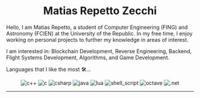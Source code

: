 <h1 align="center">
  <b>Matias Repetto Zecchi</b>
</h1>

Hello, I am Matias Repetto, a student of Computer Engineering (FING) and Astronomy (FCIEN) at the University of the Republic. In my free time, I enjoy working on personal projects to further my knowledge in areas of interest.

I am interested in: Blockchain Development, Reverse Engineering, Backend, Flight Systems Development, Algorithms, and Game Development.

Languages that I like the most 🛠...

<div align="center">
<img src="https://img.shields.io/badge/C%2B%2B-000000?style=for-the-badge&logo=c%2B%2B&logoColor=white" alt="c++" />
<img src="https://img.shields.io/badge/C-000000?style=for-the-badge&logo=c&logoColor=white" alt="c" />
<img src="https://img.shields.io/badge/C%23-000000?style=for-the-badge&logo=c-sharp&logoColor=white" alt="csharp" />
<img src="https://img.shields.io/badge/Java-000000?style=for-the-badge&logo=java&logoColor=white" alt="java" />
<img src="https://img.shields.io/badge/Lua-000000?style=for-the-badge&logo=lua&logoColor=white" alt="lua" />
<img src="https://img.shields.io/badge/Shell_Script-000000?style=for-the-badge&logo=gnu-bash&logoColor=white" alt="shell_script" />
<img src="https://img.shields.io/badge/Octave-000000?style=for-the-badge&logo=octave&logoColor=white" alt="octave" />
<img src="https://img.shields.io/badge/.NET-000000?style=for-the-badge&logo=.net&logoColor=white" alt=".net" />
</div>

-----
